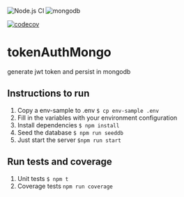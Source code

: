 ![Node.js CI](https://github.com/danizavtz/tokenAuthMongo/workflows/Node.js%20CI/badge.svg)
![mongodb](https://www.ambientelivre.com.br/media/k2/items/cache/e9432fccf28a953514f077b86e5e657a_L.jpg)


[![codecov](https://codecov.io/gh/danizavtz/tokenAuthMongo/branch/master/graph/badge.svg?token=WC3VXD6KTJ)](https://codecov.io/gh/danizavtz/tokenAuthMongo)
# tokenAuthMongo
generate jwt token and persist in mongodb

## Instructions to run

1. Copy a env-sample to .env
`$ cp env-sample .env`
2. Fill in the variables with your environment configuration
3. Install dependencies
`$ npm install`
4. Seed the database
`$ npm run seeddb`
5. Just start the server
`$npm run start`

## Run tests and coverage

1. Unit tests
`$ npm t`
2. Coverage tests
`npm run coverage`